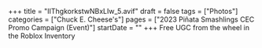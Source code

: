 +++
title = "IIThgkorkstwNBxLIw_5.avif"
draft = false
tags = ["Photos"]
categories = ["Chuck E. Cheese's"]
pages = ["2023 Piñata Smashlings CEC Promo Campaign (Event)"]
startDate = ""
+++
Free UGC from the wheel in the Roblox Inventory
